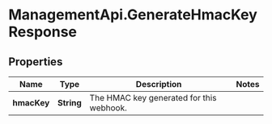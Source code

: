 # ManagementApi.GenerateHmacKeyResponse

## Properties

Name | Type | Description | Notes
------------ | ------------- | ------------- | -------------
**hmacKey** | **String** | The HMAC key generated for this webhook. | 


